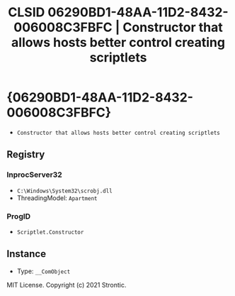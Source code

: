 ﻿---
title: "CLSID 06290BD1-48AA-11D2-8432-006008C3FBFC | Constructor that allows hosts better control creating scriptlets"
excerpt: What is COM-Object CLSID 06290BD1-48AA-11D2-8432-006008C3FBFC?
---

# {06290BD1-48AA-11D2-8432-006008C3FBFC}

* `Constructor that allows hosts better control creating scriptlets`

## Registry


### InprocServer32

* `C:\Windows\System32\scrobj.dll`
* ThreadingModel: `Apartment`

### ProgID

* `Scriptlet.Constructor`

## Instance

* Type: `__ComObject`

MIT License. Copyright (c) 2021 Strontic.


